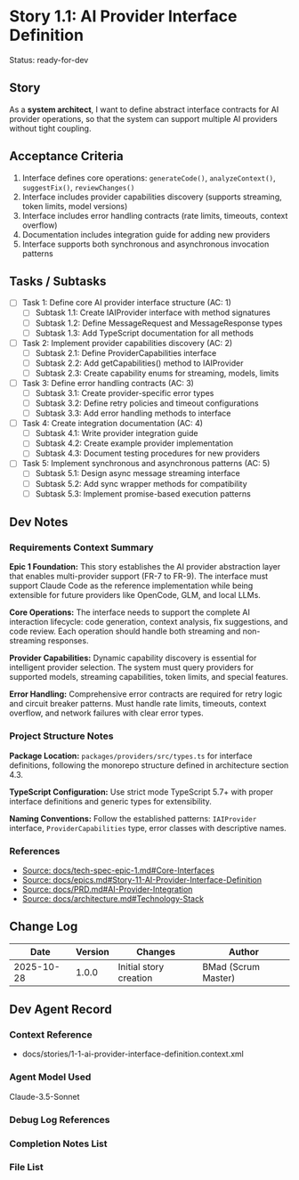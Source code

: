 # Story 1.1: AI Provider Interface Definition

Status: ready-for-dev

## Story

As a **system architect**,
I want to define abstract interface contracts for AI provider operations,
so that the system can support multiple AI providers without tight coupling.

## Acceptance Criteria

1. Interface defines core operations: `generateCode()`, `analyzeContext()`, `suggestFix()`, `reviewChanges()`
2. Interface includes provider capabilities discovery (supports streaming, token limits, model versions)
3. Interface includes error handling contracts (rate limits, timeouts, context overflow)
4. Documentation includes integration guide for adding new providers
5. Interface supports both synchronous and asynchronous invocation patterns

## Tasks / Subtasks

- [ ] Task 1: Define core AI provider interface structure (AC: 1)
  - [ ] Subtask 1.1: Create IAIProvider interface with method signatures
  - [ ] Subtask 1.2: Define MessageRequest and MessageResponse types
  - [ ] Subtask 1.3: Add TypeScript documentation for all methods
- [ ] Task 2: Implement provider capabilities discovery (AC: 2)
  - [ ] Subtask 2.1: Define ProviderCapabilities interface
  - [ ] Subtask 2.2: Add getCapabilities() method to IAIProvider
  - [ ] Subtask 2.3: Create capability enums for streaming, models, limits
- [ ] Task 3: Define error handling contracts (AC: 3)
  - [ ] Subtask 3.1: Create provider-specific error types
  - [ ] Subtask 3.2: Define retry policies and timeout configurations
  - [ ] Subtask 3.3: Add error handling methods to interface
- [ ] Task 4: Create integration documentation (AC: 4)
  - [ ] Subtask 4.1: Write provider integration guide
  - [ ] Subtask 4.2: Create example provider implementation
  - [ ] Subtask 4.3: Document testing procedures for new providers
- [ ] Task 5: Implement synchronous and asynchronous patterns (AC: 5)
  - [ ] Subtask 5.1: Design async message streaming interface
  - [ ] Subtask 5.2: Add sync wrapper methods for compatibility
  - [ ] Subtask 5.3: Implement promise-based execution patterns

## Dev Notes

### Requirements Context Summary

**Epic 1 Foundation:** This story establishes the AI provider abstraction layer that enables multi-provider support (FR-7 to FR-9). The interface must support Claude Code as the reference implementation while being extensible for future providers like OpenCode, GLM, and local LLMs.

**Core Operations:** The interface needs to support the complete AI interaction lifecycle: code generation, context analysis, fix suggestions, and code review. Each operation should handle both streaming and non-streaming responses.

**Provider Capabilities:** Dynamic capability discovery is essential for intelligent provider selection. The system must query providers for supported models, streaming capabilities, token limits, and special features.

**Error Handling:** Comprehensive error contracts are required for retry logic and circuit breaker patterns. Must handle rate limits, timeouts, context overflow, and network failures with clear error types.

### Project Structure Notes

**Package Location:** `packages/providers/src/types.ts` for interface definitions, following the monorepo structure defined in architecture section 4.3.

**TypeScript Configuration:** Use strict mode TypeScript 5.7+ with proper interface definitions and generic types for extensibility.

**Naming Conventions:** Follow the established patterns: `IAIProvider` interface, `ProviderCapabilities` type, error classes with descriptive names.

### References

- [Source: docs/tech-spec-epic-1.md#Core-Interfaces](F:\Code\Repos\Tamma\docs\tech-spec-epic-1.md#Core-Interfaces)
- [Source: docs/epics.md#Story-11-AI-Provider-Interface-Definition](F:\Code\Repos\Tamma\docs\epics.md#Story-11-AI-Provider-Interface-Definition)
- [Source: docs/PRD.md#AI-Provider-Integration](F:\Code\Repos\Tamma\docs\PRD.md#AI-Provider-Integration)
- [Source: docs/architecture.md#Technology-Stack](F:\Code\Repos\Tamma\docs\architecture.md#Technology-Stack)

## Change Log

| Date | Version | Changes | Author |
|------|---------|----------|--------|
| 2025-10-28 | 1.0.0 | Initial story creation | BMad (Scrum Master) |

## Dev Agent Record

### Context Reference

- docs/stories/1-1-ai-provider-interface-definition.context.xml

### Agent Model Used

Claude-3.5-Sonnet

### Debug Log References

### Completion Notes List

### File List
